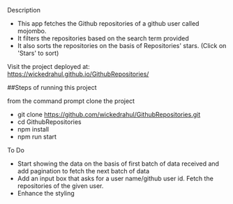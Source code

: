 Description

* This app fetches the Github repositories of a github user called mojombo.
* It filters the repositories based on the search term provided
* It also sorts the repositories on the basis of Repositories' stars. (Click on 'Stars' to sort)

Visit the project deployed at:
https://wickedrahul.github.io/GithubRepositories/


##Steps of running this project


from the command prompt clone the project
* git clone https://github.com/wickedrahul/GithubRepositories.git
* cd GithubRepositories
* npm install
* npm run start


To Do
* Start showing the data on the basis of first batch of data received and add pagination to fetch the next batch of data
* Add an input box that asks for a user name/github user id. Fetch the repositories of the given user.
* Enhance the styling
